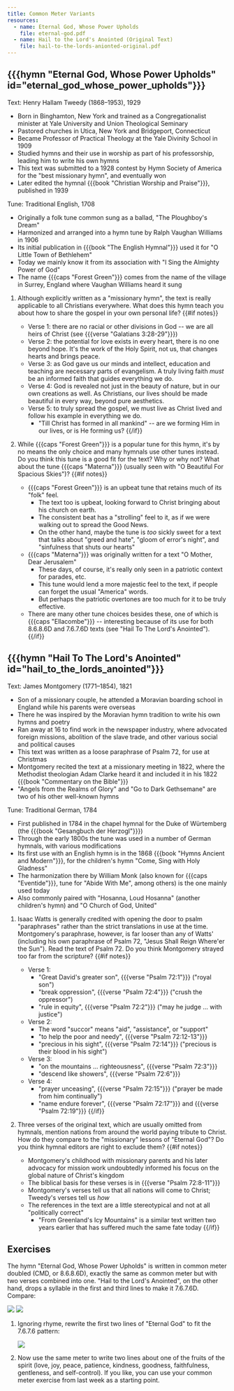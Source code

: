 ```yaml
---
title: Common Meter Variants
resources:
  - name: Eternal God, Whose Power Upholds
    file: eternal-god.pdf
  - name: Hail to the Lord's Anointed (Original Text)
    file: hail-to-the-lords-anionted-original.pdf
---
```

## {{{hymn "Eternal God, Whose Power Upholds" id="eternal_god_whose_power_upholds"}}}

Text: Henry Hallam Tweedy (1868–1953), 1929
 - Born in Binghamton, New York and trained as a Congregationalist minister at Yale University and Union Theological Seminary
 - Pastored churches in Utica, New York and Bridgeport, Connecticut
 - Became Professor of Practical Theology at the Yale Divinity School in 1909
 - Studied hymns and their use in worship as part of his professorship, leading him to write his own hymns
 - This text was submitted to a 1928 contest by Hymn Society of America for the "best missionary hymn", and eventually won
 - Later edited the hymnal {{{book "Christian Worship and Praise"}}}, published in 1939

Tune: Traditional English, 1708
 - Originally a folk tune common sung as a ballad, "The Ploughboy's Dream"
 - Harmonized and arranged into a hymn tune by Ralph Vaughan Williams in 1906
 - Its initial publication in {{{book "The English Hymnal"}}} used it for "O Little Town of Bethlehem"
 - Today we mainly know it from its association with "I Sing the Almighty Power of God"
 - The name {{{caps "Forest Green"}}} comes from the name of the village in Surrey, England where Vaughan Williams heard it sung

1. Although explicitly written as a "missionary hymn", the text is really applicable to all Christians everywhere. What does this hymn teach you about how to share the gospel in your own personal life?
{{#if notes}}
	- Verse 1: there are no racial or other divisions in God -- we are all heirs of Christ (see {{{verse "Galatians 3:28-29"}}})
	- Verse 2: the potential for love exists in every heart, there is no one beyond hope. It's the work of the Holy Spirit, not us, that changes hearts and brings peace.
	- Verse 3: as God gave us our minds and intellect, education and teaching are necessary parts of evangelism. A truly living faith *must* be an informed faith that guides everything we do.
	- Verse 4: God is revealed not just in the beauty of nature, but in our own creations as well. As Christians, our lives should be made beautiful in every way, beyond pure aesthetics.
	- Verse 5: to truly spread the gospel, we must live as Christ lived and follow his example in everything we do.
		- "Till Christ has formed in all mankind" -- are we forming Him in our lives, or is He forming us?
{{/if}}

2. While {{{caps "Forest Green"}}} is a popular tune for this hymn, it's by no means the only choice and many hymnals use other tunes instead. Do you think this tune is a good fit for the text? Why or why not? What about the tune {{{caps "Materna"}}} (usually seen with "O Beautiful For Spacious Skies")?
{{#if notes}}
	- {{{caps "Forest Green"}}} is an upbeat tune that retains much of its "folk" feel.
		- The text too is upbeat, looking forward to Christ bringing about his church on earth.
		- The consistent beat has a "strolling" feel to it, as if we were walking out to spread the Good News.
		- On the other hand, maybe the tune is *too* sickly sweet for a text that talks about "greed and hate", "gloom of error's night", and "sinfulness that shuts our hearts"
	- {{{caps "Materna"}}} was originally written for a text "O Mother, Dear Jerusalem"
		- These days, of course, it's really only seen in a patriotic context for parades, etc.
		- This tune would lend a more majestic feel to the text, if people can forget the usual "America" words.
		- But perhaps the patriotic overtones are too much for it to be truly effective.
	- There are many other tune choices besides these, one of which is {{{caps "Ellacombe"}}} -- interesting because of its use for both 8.6.8.6D and 7.6.7.6D texts (see "Hail To The Lord's Anointed").
{{/if}}

## {{{hymn "Hail To The Lord's Anointed" id="hail_to_the_lords_anointed"}}}

Text: James Montgomery (1771–1854), 1821
 - Son of a missionary couple, he attended a Moravian boarding school in England while his parents were overseas
 - There he was inspired by the Moravian hymn tradition to write his own hymns and poetry
 - Ran away at 16 to find work in the newspaper industry, where advocated foreign missions, abolition of the slave trade, and other various social and political causes
 - This text was written as a loose paraphrase of Psalm 72, for use at Christmas
 - Montgomery recited the text at a missionary meeting in 1822, where the Methodist theologian Adam Clarke heard it and included it in his 1822 {{{book "Commentary on the Bible"}}}
 - "Angels from the Realms of Glory" and "Go to Dark Gethsemane" are two of his other well-known hymns

Tune: Traditional German, 1784
 - First published in 1784 in the chapel hymnal for the Duke of Würtemberg (the {{{book "Gesangbuch der Herzogl"}}})
 - Through the early 1800s the tune was used in a number of German hymnals, with various modifications
 - Its first use with an English hymn is in the 1868 {{{book "Hymns Ancient and Modern"}}}, for the children's hymn "Come, Sing with Holy Gladness"
 - The harmonization there by William Monk (also known for {{{caps "Eventide"}}}, tune for "Abide With Me", among others) is the one mainly used today
 - Also commonly paired with "Hosanna, Loud Hosanna" (another children's hymn) and "O Church of God, United"

1. Isaac Watts is generally credited with opening the door to psalm "paraphrases" rather than the strict translations in use at the time. Montgomery's paraphrase, however, is far looser than any of Watts' (including his own paraphrase of Psalm 72, "Jesus Shall Reign Where'er the Sun"). Read the text of Psalm 72. Do you think Montgomery strayed too far from the scripture?
{{#if notes}}
	- Verse 1:
		- "Great David's greater son", {{{verse "Psalm 72:1"}}} ("royal son")
		- "break oppression", {{{verse "Psalm 72:4"}}} ("crush the oppressor")
		- "rule in equity", {{{verse "Psalm 72:2"}}} ("may he judge ... with justice")
	- Verse 2:
		- The word "succor" means "aid", "assistance", or "support"
		- "to help the poor and needy", {{{verse "Psalm 72:12-13"}}}
		- "precious in his sight", {{{verse "Psalm 72:14"}}} ("precious is their blood in his sight")
	- Verse 3:
		- "on the mountains ... righteousness", {{{verse "Psalm 72:3"}}}
		- "descend like showers", {{{verse "Psalm 72:6"}}}
	- Verse 4:
		- "prayer unceasing", {{{verse "Psalm 72:15"}}} ("prayer be made from him continually")
		- "name endure forever", {{{verse "Psalm 72:17"}}} and {{{verse "Psalm 72:19"}}}
{{/if}}

2. Three verses of the original text, which are usually omitted from hymnals, mention nations from around the world paying tribute to Christ. How do they compare to the "missionary" lessons of "Eternal God"? Do you think hymnal editors are right to exclude them?
{{#if notes}}
	- Montgomery's childhood with missionary parents and his later advocacy for mission work undoubtedly informed his focus on the global nature of Christ's kingdom
	- The biblical basis for these verses is in {{{verse "Psalm 72:8-11"}}}
	- Montgomery's verses tell us that all nations will come to Christ; Tweedy's verses tell us *how*
	- The references in the text are a little stereotypical and not at all "politically correct"
		- "From Greenland's Icy Mountains" is a similar text written two years earlier that has suffered much the same fate today
{{/if}}

## Exercises

The hymn "Eternal God, Whose Power Upholds" is written in common meter doubled (CMD, or 8.6.8.6D), exactly the same as common meter but with two verses combined into one. "Hail to the Lord's Anointed", on the other hand, drops a syllable in the first and third lines to make it 7.6.7.6D. Compare:

<img class="example" src="8.6.8.6.svg" />

<img class="example" src="7.6.7.6.svg" />

1. Ignoring rhyme, rewrite the first two lines of "Eternal God" to fit the 7.6.7.6 pattern:

	<img class="example" src="exercise-1.svg" />

3. Now use the same meter to write two lines about one of the fruits of the spirit (love, joy, peace, patience, kindness, goodness, faithfulness, gentleness, and self-control). If you like, you can use your common meter exercise from last week as a starting point.
